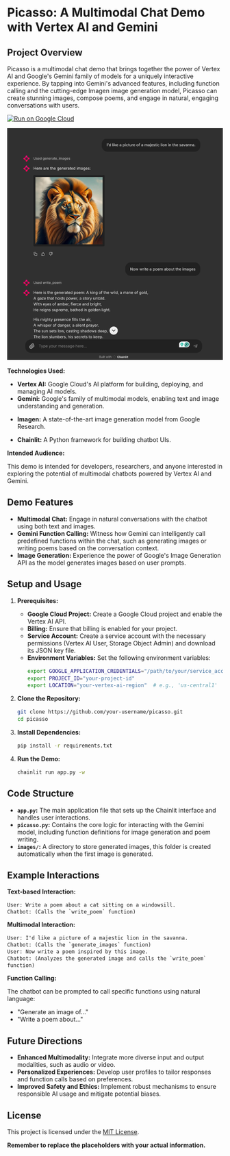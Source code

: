 # Picasso: A Multimodal Chat Demo with Vertex AI and Gemini

## Project Overview

Picasso is a multimodal chat demo that brings together the power of Vertex AI and Google's Gemini family of models for a uniquely interactive experience. By tapping into Gemini's advanced features, including function calling and the cutting-edge Imagen image generation model, Picasso can create stunning images, compose poems, and engage in natural, engaging conversations with users.

<a href="https://deploy.cloud.run"><img src="https://deploy.cloud.run/button.svg" alt="Run on Google Cloud" height="40"/></a>

![Picasso Demo](assets/img.png)

**Technologies Used:**

* **Vertex AI:** Google Cloud's AI platform for building, deploying, and managing AI models.
* **Gemini:** Google's family of multimodal models, enabling text and image understanding and generation.
+ **Imagen:** A state-of-the-art image generation model from Google Research.  
* **Chainlit:** A Python framework for building chatbot UIs.

**Intended Audience:**

This demo is intended for developers, researchers, and anyone interested in exploring the potential of multimodal chatbots powered by Vertex AI and Gemini.

## Demo Features

* **Multimodal Chat:** Engage in natural conversations with the chatbot using both text and images.
* **Gemini Function Calling:**  Witness how Gemini can intelligently call predefined functions within the chat, such as generating images or writing poems based on the conversation context.
* **Image Generation:** Experience the power of Google's Image Generation API as the model generates images based on user prompts.

## Setup and Usage

1. **Prerequisites:**
   * **Google Cloud Project:** Create a Google Cloud project and enable the Vertex AI API.
   * **Billing:** Ensure that billing is enabled for your project.
   * **Service Account:** Create a service account with the necessary permissions (Vertex AI User, Storage Object Admin) and download its JSON key file.
   * **Environment Variables:** Set the following environment variables:
     ```bash
     export GOOGLE_APPLICATION_CREDENTIALS="/path/to/your/service_account_key.json"
     export PROJECT_ID="your-project-id"
     export LOCATION="your-vertex-ai-region"  # e.g., 'us-central1'
     ```

2. **Clone the Repository:**
   ```bash
   git clone https://github.com/your-username/picasso.git
   cd picasso
   ```

3. **Install Dependencies:**
   ```bash
   pip install -r requirements.txt
   ```

4. **Run the Demo:**
   ```bash
   chainlit run app.py -w
   ```

## Code Structure

* **`app.py`:** The main application file that sets up the Chainlit interface and handles user interactions.
* **`picasso.py`:** Contains the core logic for interacting with the Gemini model, including function definitions for image generation and poem writing.
* **`images/`:**  A directory to store generated images, this folder is created automatically when the first image is generated.

## Example Interactions

**Text-based Interaction:**

```
User: Write a poem about a cat sitting on a windowsill.
Chatbot: (Calls the `write_poem` function)
```

**Multimodal Interaction:**

```
User: I'd like a picture of a majestic lion in the savanna.
Chatbot: (Calls the `generate_images` function)
User: Now write a poem inspired by this image.
Chatbot: (Analyzes the generated image and calls the `write_poem` function)
```

**Function Calling:**

The chatbot can be prompted to call specific functions using natural language:

* "Generate an image of..."
* "Write a poem about..."

## Future Directions

* **Enhanced Multimodality:** Integrate more diverse input and output modalities, such as audio or video.
* **Personalized Experiences:**  Develop user profiles to tailor responses and function calls based on preferences.
* **Improved Safety and Ethics:** Implement robust mechanisms to ensure responsible AI usage and mitigate potential biases.

## License

This project is licensed under the [MIT License](LICENSE).

**Remember to replace the placeholders with your actual information.** 
